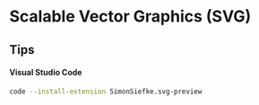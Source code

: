 # Scalable Vector Graphics (SVG)

## Tips

#### Visual Studio Code

```sh
code --install-extension SimonSiefke.svg-preview
```
